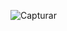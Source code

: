 
![Capturar](https://user-images.githubusercontent.com/84857164/193054177-831d016b-297e-44ae-99c8-f30576b79472.PNG)
   
